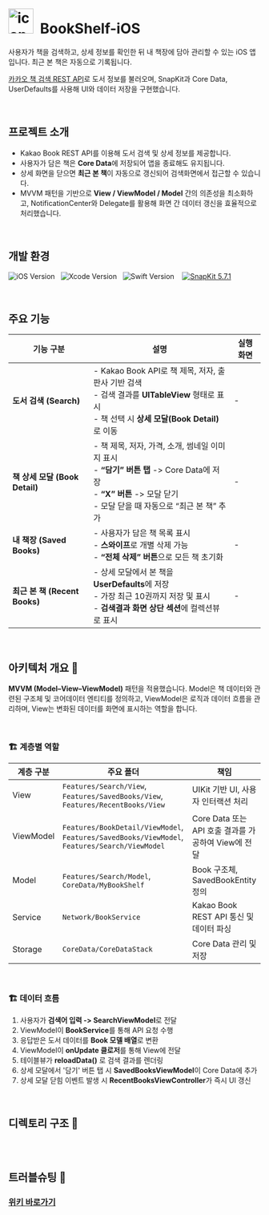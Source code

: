 # <img width="50" height="50" alt="icon-ios-40x40@2x" src="https://github.com/user-attachments/assets/ee22972d-eacf-46d7-9029-38a5b12387ac" /> &nbsp;BookShelf-iOS

사용자가 책을 검색하고, 상세 정보를 확인한 뒤 내 책장에 담아 관리할 수 있는 iOS 앱입니다.
최근 본 책은 자동으로 기록됩니다.

[카카오 책 검색 REST API](https://developers.kakao.com/docs/latest/ko/daum-search/dev-guide#search-book$0)로 도서 정보를 불러오며, SnapKit과 Core Data, UserDefaults를 사용해 UI와 데이터 저장을 구현했습니다.

<br>

## 프로젝트 소개 
- Kakao Book REST API를 이용해 도서 검색 및 상세 정보를 제공합니다.
- 사용자가 담은 책은 **Core Data**에 저장되어 앱을 종료해도 유지됩니다.
- 상세 화면을 닫으면 **최근 본 책**이 자동으로 갱신되어 검색화면에서 접근할 수 있습니다.
- MVVM 패턴을 기반으로 **View / ViewModel / Model** 간의 의존성을 최소화하고, NotificationCenter와 Delegate를 활용해 화면 간 데이터 갱신을 효율적으로 처리했습니다.

<br>

## 개발 환경

![iOS Version](https://img.shields.io/badge/iOS-18.5-lightgrey.svg?style=for-the-badge&logo=apple&logoColor=white)&nbsp;&nbsp;&nbsp;![Xcode Version](https://img.shields.io/badge/Xcode-16.4-blue.svg?style=for-the-badge&logo=xcode&logoColor=white)&nbsp;&nbsp;&nbsp;![Swift Version](https://img.shields.io/badge/Swift-6.1.2-orange.svg?style=for-the-badge&logo=swift&logoColor=white)&nbsp;&nbsp;&nbsp;
[![SnapKit 5.7.1](https://img.shields.io/badge/SnapKit-5.7.1-0A99E2?style=for-the-badge&logo=data:image/svg+xml;base64,여기에인코딩된문자열&logoColor=white)](https://github.com/SnapKit/SnapKit)

<br>

## 주요 기능 

| 기능 구분 | 설명 | 실행 화면 |
|------------|-------|-------------|
| **도서 검색 (Search)** | - Kakao Book API로 책 제목, 저자, 출판사 기반 검색<br>- 검색 결과를 **UITableView** 형태로 표시<br>- 책 선택 시 **상세 모달(Book Detail)** 로 이동 | - |
| **책 상세 모달 (Book Detail)** | - 책 제목, 저자, 가격, 소개, 썸네일 이미지 표시<br>- **“담기” 버튼 탭** -> Core Data에 저장<br>- **“X” 버튼** -> 모달 닫기<br>- 모달 닫을 때 자동으로 “최근 본 책” 추가 | - |
| **내 책장 (Saved Books)** | - 사용자가 담은 책 목록 표시<br>- **스와이프**로 개별 삭제 가능<br>- **“전체 삭제” 버튼**으로 모든 책 초기화 | - |
| **최근 본 책 (Recent Books)** | - 상세 모달에서 본 책을 **UserDefaults**에 저장<br>- 가장 최근 10권까지 저장 및 표시<br>- **검색결과 화면 상단 섹션**에 컬렉션뷰로 표시 | - |

<br>

## 아키텍처 개요 👷

**MVVM (Model–View–ViewModel)** 패턴을 적용했습니다.
Model은 책 데이터와 관련된 구조체 및 코어데이터 엔티티를 정의하고,
ViewModel은 로직과 데이터 흐름을 관리하며,
View는 변화된 데이터를 화면에 표시하는 역할을 합니다.

<br>

### 🏗️ 계층별 역할

| 계층 구분 | 주요 폴더 | 책임 |
|------|------------|------|
| View | `Features/Search/View`, `Features/SavedBooks/View`, `Features/RecentBooks/View` | UIKit 기반 UI, 사용자 인터랙션 처리 |
| ViewModel | `Features/BookDetail/ViewModel`, `Features/SavedBooks/ViewModel`, `Features/Search/ViewModel`   | Core Data 또는 API 호출 결과를 가공하여 View에 전달 |
| Model | `Features/Search/Model`, `CoreData/MyBookShelf` | Book 구조체, SavedBookEntity 정의 |
| Service | `Network/BookService` | Kakao Book REST API 통신 및 데이터 파싱 |
| Storage | `CoreData/CoreDataStack` | Core Data 관리 및 저장 |

<br>

### 🏗️ 데이터 흐름

1. 사용자가 **검색어 입력 -> SearchViewModel**로 전달  
2. ViewModel이 **BookService**를 통해 API 요청 수행  
3. 응답받은 도서 데이터를 **Book 모델 배열**로 변환  
4. ViewModel이 **onUpdate 클로저**를 통해 View에 전달  
5. 테이블뷰가 **reloadData()** 로 검색 결과를 렌더링  
6. 상세 모달에서 '담기' 버튼 탭 시 **SavedBooksViewModel**이 Core Data에 추가  
7. 상세 모달 닫힘 이벤트 발생 시 **RecentBooksViewController**가 즉시 UI 갱신  

<br>

## 디렉토리 구조 📂

```text

```

<br>

## 트러블슈팅 🔫

### [위키 바로가기](https://github.com/hemssy/BookShelf-iOS/wiki)
